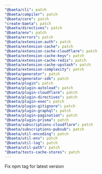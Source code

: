 ```yaml
---
"@baeta/cli": patch
"@baeta/compiler": patch
"@baeta/core": patch
"create-baeta": patch
"@baeta/directives": patch
"@baeta/env": patch
"@baeta/errors": patch
"@baeta/extension-auth": patch
"@baeta/extension-cache": patch
"@baeta/extension-cache-cloudflare": patch
"@baeta/extension-cache-keyv": patch
"@baeta/extension-cache-redis": patch
"@baeta/extension-cache-upstash": patch
"@baeta/extension-complexity": patch
"@baeta/generator": patch
"@baeta/generator-sdk": patch
"@baeta/plugin": patch
"@baeta/plugin-autoload": patch
"@baeta/plugin-cloudflare": patch
"@baeta/plugin-directives": patch
"@baeta/plugin-exec": patch
"@baeta/plugin-gitignore": patch
"@baeta/plugin-graphql": patch
"@baeta/plugin-pagination": patch
"@baeta/plugin-prisma": patch
"@baeta/subscriptions-cloudflare": patch
"@baeta/subscriptions-pubsub": patch
"@baeta/util-encoding": patch
"@baeta/util-env": patch
"@baeta/util-log": patch
"@baeta/util-path": patch
"@baeta/tests-cache-stores": patch
---
```


Fix npm tag for latest version
